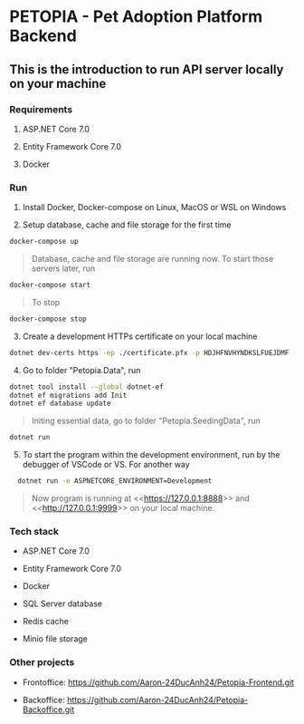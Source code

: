 # PETOPIA - Pet Adoption Platform Backend

## This is the introduction to run API server locally on your machine

### Requirements

1. ASP.NET Core 7.0

2. Entity Framework Core 7.0

3. Docker

### Run

1. Install Docker, Docker-compose on Linux, MacOS or WSL on Windows

2. Setup database, cache and file storage for the first time

```bash
docker-compose up
```

> Database, cache and file storage are running now. To start those servers later, run

```bash
docker-compose start
```

> To stop

```bash
docker-compose stop
```

3. Create a development HTTPs certificate on your local machine

```bash
dotnet dev-certs https -ep ./certificate.pfx -p HDJHFNVHYNDKSLFUEJDMF --trust
```

4. Go to folder "Petopia.Data", run

```bash
dotnet tool install --global dotnet-ef
dotnet ef migrations add Init
dotnet ef database update
```

> Initing essential data, go to folder "Petopia.SeedingData", run

```bash
dotnet run
```

5. To start the program within the development environment, run by the debugger of VSCode or VS. For another way

```bash
  dotnet run -e ASPNETCORE_ENVIRONMENT=Development
```

> Now program is running at <<<https://127.0.0.1:8888>>> and <<<http://127.0.0.1:9999>>> on your local machine.

### Tech stack

- ASP.NET Core 7.0

- Entity Framework Core 7.0

- Docker

- SQL Server database

- Redis cache

- Minio file storage

### Other projects

- Frontoffice: https://github.com/Aaron-24DucAnh24/Petopia-Frontend.git

- Backoffice: https://github.com/Aaron-24DucAnh24/Petopia-Backoffice.git
